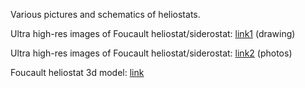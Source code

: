 Various pictures and schematics of heliostats.

Ultra high-res images of Foucault heliostat/siderostat: [link1](https://www.invaluable.com/auction-lot/foucault-leon-9-c-f3e4626b2b) (drawing)

Ultra high-res images of Foucault heliostat/siderostat: [link2](https://cosmos.obspm.fr/index.php/Detail/objects/30328) (photos)

Foucault heliostat 3d model: [link](https://sketchfab.com/3d-models/eliostato-foucault-test-002-a859375baf09463a9ada2bb5003de467)

